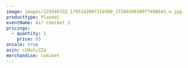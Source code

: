```yaml
---
image: images/129346332_1795142007310380_3726030636977498643_n.jpg
producttype: Playmat
eventName: Air Comiket 2
pricings:
  - quantity: 1
    price: 65
onsale: true
asin: cU9oSjZZa
merchandise: comiket
---
```

